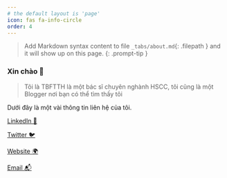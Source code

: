 ```yaml
---
# the default layout is 'page'
icon: fas fa-info-circle
order: 4
---
```


> Add Markdown syntax content to file `_tabs/about.md`{: .filepath } and it will show up on this page.
{: .prompt-tip }
### Xin chào 👋

>Tôi là TBFTTH là một bác sĩ chuyên nghành HSCC, tôi cũng là một Blogger nơi bạn có thể tìm thấy tôi

Dưới đây là một vài thông tin liên hệ của tôi. 


[LinkedIn 💼](https://linkedin.com/in/tbftth)

[Twitter 🐦](https://twitter.com/tbftth)

[Website 🌍](https://medical.id.vn/)

[Email 📬](mailto:tbftth@duck.com)
